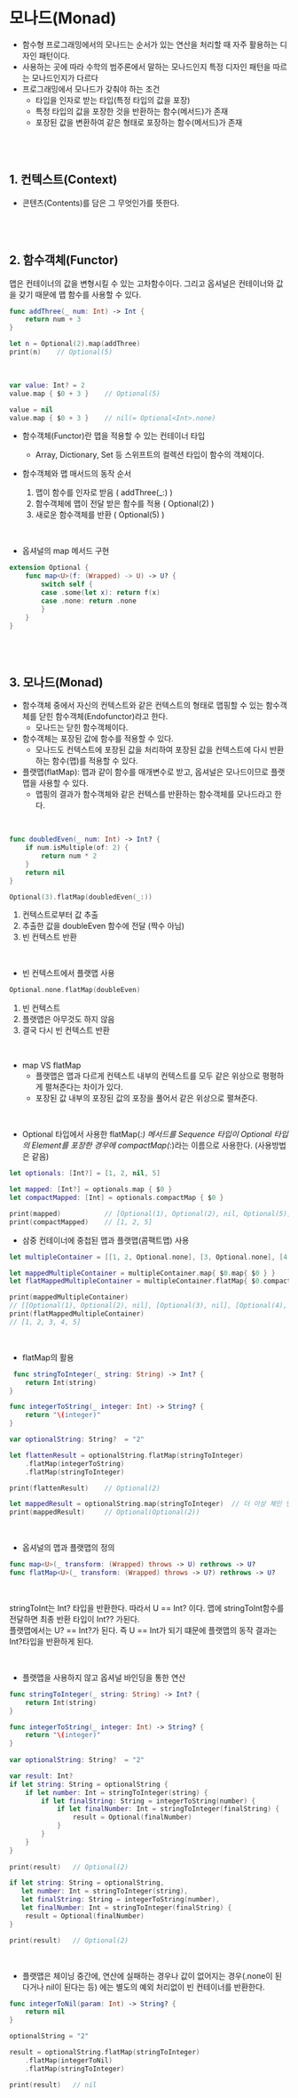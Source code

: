 # 모나드(Monad)

* 함수형 프로그래밍에서의 모나드는 순서가 있는 연산을 처리할 때 자주 활용하는 디자인 패턴이다.
* 사용하는 곳에 따라 수학의 범주론에서 말하는 모나드인지 특정 디자인 패턴을 따르는 모나드인지가 다르다
* 프로그래밍에서 모나드가 갖춰야 하는 조건
  * 타입을 인자로 받는 타입(특정 타입의 값을 포장)
  * 특정 타입의 값을 포장한 것을 반환하는 함수(메서드)가 존재
  * 포장된 값을 변환하여 같은 형태로 포장하는 함수(메서드)가 존재

<br><br>

## 1. 컨텍스트(Context)

* 콘텐츠(Contents)를 담은 그 무엇인가를 뜻한다.

<br><br>

## 2. 함수객체(Functor)

맵은 컨테이너의 값을 변형시킬 수 있는 고차함수이다. 그리고 옵셔널은 컨테이너와 값을 갖기 때문에 맵 함수를 사용할 수 있다.

```swift
func addThree(_ num: Int) -> Int {
    return num + 3
}

let n = Optional(2).map(addThree)
print(n)    // Optional(5)
```

<br>

```swift
var value: Int? = 2
value.map { $0 + 3 }    // Optional(5)

value = nil
value.map { $0 + 3 }    // nil(= Optional<Int>.none)
```

* 함수객체(Functor)란 맵을 적용할 수 있는 컨테이너 타입
  * Array, Dictionary, Set 등 스위프트의 컬렉션 타입이 함수의 객체이다.

* 함수객체와 맵 매서드의 동작 순서
  1. 맵이 함수를 인자로 받음 ( addThree(_:) )
  2. 함수객체에 맵이 전달 받은 함수를 적용 ( Optional(2) )
  3. 새로운 함수객체를 반환 ( Optional(5) )

<br>

* 옵셔널의 map 메서드 구현

```swift
extension Optional {
    func map<U>(f: (Wrapped) -> U) -> U? {
        switch self {
        case .some(let x): return f(x)
        case .none: return .none
        }
    }
}
```

<br><br>

## 3. 모나드(Monad)

* 함수객체 중에서 자신의 컨텍스트와 같은 컨텍스트의 형태로 맵핑할 수 있는 함수객체를 닫힌 함수객체(Endofunctor)라고 한다.
  * 모나드는 닫힌 함수객체이다.
* 함수객체는 포장된 값에 함수를 적용할 수 있다.
  * 모나드도 컨텍스트에 포장된 값을 처리하여 포장된 값을 컨텍스트에 다시 반환하는 함수(맵)를 적용할 수 있다.
* 플랫맵(flatMap): 맵과 같이 함수를 매개변수로 받고, 옵셔널은 모나드이므로 플랫맵을 사용할 수 있다.
  * 맵핑의 결과가 함수객체와 같은 컨텍스를 반환하는 함수객체를 모나드라고 한다.

<br>

```swift
func doubledEven(_ num: Int) -> Int? {
    if num.isMultiple(of: 2) {
        return num * 2
    }
    return nil
}

Optional(3).flatMap(doubledEven(_:))
```

  1. 컨텍스트로부터 값 추출
  2. 추출한 값을 doubleEven 함수에 전달 (짝수 아님)
  3. 빈 컨텍스트 반환

<br>

* 빈 컨텍스트에서 플랫맵 사용

```swift
Optional.none.flatMap(doubleEven)
```

1. 빈 컨텍스트
2. 플랫맵은 아무것도 하지 않음
3. 결국 다시 빈 컨텍스트 반환

<br>

* map VS flatMap
  * 플랫맵은 맵과 다르게 컨텍스트 내부의 컨텍스트를 모두 같은 위상으로 평평하게 펼쳐준다는 차이가 있다.
  * 포장된 값 내부의 포장된 값의 포장을 풀어서 같은 위상으로 펼쳐준다.

<br>

* Optional 타입에서 사용한 flatMap(_:) 메서드를 Sequence 타입이 Optional 타입의 Element를 포장한 경우에 compactMap(_:)라는 이름으로 사용한다. (사용방법은 같음)

```swift
let optionals: [Int?] = [1, 2, nil, 5]

let mapped: [Int?] = optionals.map { $0 }
let compactMapped: [Int] = optionals.compactMap { $0 }

print(mapped)           // [Optional(1), Optional(2), nil, Optional(5)]
print(compactMapped)    // [1, 2, 5]
```

* 삼중 컨테이너에 중첩된 맵과 플랫맵(콤팩트맵) 사용

```swift
let multipleContainer = [[1, 2, Optional.none], [3, Optional.none], [4, 5, Optional.none]]

let mappedMultipleContainer = multipleContainer.map{ $0.map{ $0 } }
let flatMappedMultipleContainer = multipleContainer.flatMap{ $0.compactMap{ $0 } }

print(mappedMultipleContainer)
// [[Optional(1), Optional(2), nil], [Optional(3), nil], [Optional(4), Optional(5), nil]]
print(flatMappedMultipleContainer)
// [1, 2, 3, 4, 5]
```

<br>

* flatMap의 활용

```swift
 func stringToInteger(_ string: String) -> Int? {
    return Int(string)
}

func integerToString(_ integer: Int) -> String? {
    return "\(integer)"
}

var optionalString: String?  = "2"

let flattenResult = optionalString.flatMap(stringToInteger)
    .flatMap(integerToString)
    .flatMap(stringToInteger)

print(flattenResult)    // Optional(2)

let mappedResult = optionalString.map(stringToInteger)  // 더 이상 체인 연결 불가
print(mappedResult)     // Optional(Optional(2))
```

<br>

* 옵셔널의 맵과 플랫맵의 정의

```swift
func map<U>(_ transform: (Wrapped) throws -> U) rethrows -> U?
func flatMap<U>(_ transform: (Wrapped) throws -> U?) rethrows -> U?
```

<br>

stringToInt는 Int? 타입을 반환한다. 따라서 U == Int? 이다. 맵에 stringToInt함수를
전달하면 최종 반환 타입이 Int?? 가된다. <br>
플랫맵에서는 U? == Int?가 된다. 즉 U == Int가 되기 떄문에 플랫맵의 동작 결과는 Int?타입을 반환하게 된다.

<br>

* 플랫맵을 사용하지 않고 옵셔널 바인딩을 통한 연산

```swift
func stringToInteger(_ string: String) -> Int? {
    return Int(string)
}

func integerToString(_ integer: Int) -> String? {
    return "\(integer)"
}
    
var optionalString: String?  = "2"

var result: Int?
if let string: String = optionalString {
    if let number: Int = stringToInteger(string) {
        if let finalString: String = integerToString(number) {
            if let finalNumber: Int = stringToInteger(finalString) {
                result = Optional(finalNumber)
            }
        }
    }
}
    
print(result)   // Optional(2)

if let string: String = optionalString,
   let number: Int = stringToInteger(string),
   let finalString: String = integerToString(number),
   let finalNumber: Int = stringToInteger(finalString) {
    result = Optional(finalNumber)
}

print(result)   // Optional(2)
```

<br>

* 플랫맵은 체이닝 중간에, 연산에 실패하는 경우나 값이 없어지는 경우(.none이 된다거나 nil이 된다는 등) 에는 별도의 예외 처리없이 빈 컨테이너를 반환한다.


```swift
func integerToNil(param: Int) -> String? {
    return nil
}

optionalString = "2"

result = optionalString.flatMap(stringToInteger)
    .flatMap(integerToNil)
    .flatMap(stringToInteger)

print(result)   // nil
```

